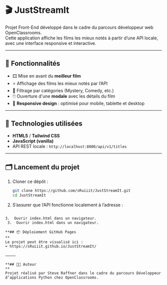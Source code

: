 # 🎬 JustStreamIt

Projet Front-End développé dans le cadre du parcours développeur web OpenClassrooms.  
Cette application affiche les films les mieux notés à partir d’une API locale, avec une interface responsive et interactive.

---

## 🚀 Fonctionnalités

- 🎞️ Mise en avant du **meilleur film**
- ⭐ Affichage des films les mieux notés par l’API
- 🔎 Filtrage par catégories (Mystery, Comedy, etc.)
- 🖱️ Ouverture d'une **modale** avec les détails du film
- 📱 **Responsive design** : optimisé pour mobile, tablette et desktop

---

## 🧰 Technologies utilisées

- **HTML5** / **Tailwind CSS**
- **JavaScript (vanilla)**
- API REST locale : `http://localhost:8000/api/v1/titles`

---

## 🗂️ Lancement du projet

1. Cloner ce dépôt :
   ```bash
   git clone https://github.com/sRuiiit/JustStreamIt.git
   cd JustStreamIt

2.	S’assurer que l’API fonctionne localement à l’adresse :

   ```http://localhost:8000/api/v1/titles/

3.	Ouvrir index.html dans un navigateur.
   	3.	Ouvrir index.html dans un navigateur.

**## 📦 Déploiement GitHub Pages
**
Le projet peut être visualisé ici :
➡️ https://sRuiiit.github.io/JustStreamIt/

⸻

**## 🧑‍💻 Auteur
**
Projet réalisé par Steve Raffner dans le cadre du parcours Développeur d’applications Python chez OpenClassrooms.

